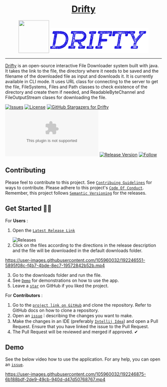 <h1 align=center><a href="https://github.com/SaptarshiSarkar12/Drifty">Drifty</a></h1>
<p align="center" float="center">
    <img src="https://github.com/SaptarshiSarkar12/Drifty/blob/master/Drifty.ico" width="98" height="105">
    <img src="https://github.com/SaptarshiSarkar12/Drifty/blob/master/Drifty%20Banner.png" height="80">
</p>

---
[Drifty](https://github.com/SaptarshiSarkar12/Drifty/) is an open-source interactive File Downloader system built with java. It takes the link to the file, the directory where it needs to be saved and the filename of the downloaded file as input and downloads it. It is currently available in CLI mode. It uses URL class for connecting to the server to get the file, FileSystems, Files and Path classes to check existence of the directory and create them if needed, and ReadableByteChannel and FileOutputStream clases for downloading the file.

[![Issues](https://img.shields.io/github/issues/SaptarshiSarkar12/Drifty)](https://github.com/SaptarshiSarkar12/Drifty/issues)
[![License](https://img.shields.io/github/license/SaptarshiSarkar12/Drifty)](https://github.com/SaptarshiSarkar12/Drifty/blob/master/LICENSE)
[![GitHub Stargazers for Drifty](https://img.shields.io/github/stars/SaptarshiSarkar12/Drifty?label=Leave%20a%20star&style=social)](https://github.com/SaptarshiSarkar12/Drifty/stargazers)
[![Size](https://img.shields.io/github/size/SaptarshiSarkar12/Drifty/Drifty_CLI.exe?label=Drifty%20CLI)](https://github.com/SaptarshiSarkar12/Drifty/blob/master/Drifty_CLI.exe)
[![Release Version](https://img.shields.io/github/v/release/SaptarshiSarkar12/Drifty?color=%23FFFF0g&label=Drifty%20CLI)](https://github.com/SaptarshiSarkar12/Drifty/releases/latest/)
[![Follow](https://img.shields.io/twitter/follow/SSarkar2007?style=social)](https://twitter.com/SSarkar2007)


## Contributing
Please feel to contribute to this project. See [`Contribuing Guidelines`](https://github.com/SaptarshiSarkar12/Drifty/blob/master/CONTRIBUTING.md) for ways to contribute. Please adhere to this project's [`Code Of Conduct`](https://github.com/SaptarshiSarkar12/Drifty/blob/master/CODE_OF_CONDUCT.md). Remember, this project follows [`Semantic Versioning`](https://semver.org/) for the releases.

## Get Started 🚀🚀
For **Users** :
1. Open the [`Latest Release Link`](https://github.com/SaptarshiSarkar12/Drifty/releases/latest/) </p>
![Releases](https://user-images.githubusercontent.com/105960032/192133804-7a77f446-3e69-48dd-9e51-1f3f408a5ae5.png)
2. Click on the files according to the directions in the release description and the file will be downloaded in the default downloads folder.</p>

https://user-images.githubusercontent.com/105960032/192246551-5895f08c-f4b7-4bde-8ec7-19572842b52b.mp4

3. Go to the downloads folder and run the file.
4. See [`Demo`](https://github.com/SaptarshiSarkar12/Drifty#demo) for demonstrations on how to use the app.
5. Leave a [`star`](https://github.com/SaptarshiSarkar12/Drifty/stargazers) on GitHub if you liked the project.

For **Contributors** : 
1. Go to the [`project link on GitHub`](https://github.com/SaptarshiSarkar12/Drifty) and clone the repository. Refer to GitHub docs on how to clone a repository.
2. Open an [`issue`](https://github.com/SaptarshiSarkar12/Drifty/issues/new/choose) ❕ describing the changes you want to make.
3. Make the changes in an IDE (preferably [`Intellij Idea`](https://www.jetbrains.com/idea/)) and open a Pull Request. Ensure that you have linked the issue to the Pull Request.
4. The Pull Request will be reviewed and merged if approved. ✔ 

## Demo
See the below video how to use the application. For any help, you can open an [`issue`](https://github.com/SaptarshiSarkar12/Drifty/issues/new/choose/). </p>

https://user-images.githubusercontent.com/105960032/192246875-6b188bdf-2de9-49cb-940d-d47d50768767.mp4

